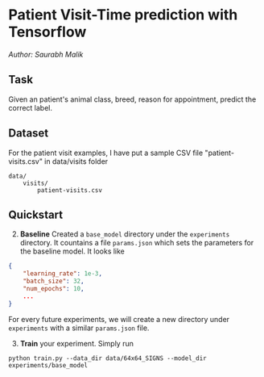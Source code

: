 # Patient Visit-Time prediction with Tensorflow

_Author: Saurabh Malik_

## Task

Given an patient's animal class, breed, reason for appointment,  predict the correct label.

## Dataset

For the patient visit examples, I have put a sample CSV file "patient-visits.csv" in data/visits folder

```
data/
    visits/
        patient-visits.csv
```


## Quickstart

2. **Baseline** Created a `base_model` directory under the `experiments` directory. It countains a file `params.json` which sets the parameters for the baseline model. It looks like

```json
{
    "learning_rate": 1e-3,
    "batch_size": 32,
    "num_epochs": 10,
    ...
}
```

For every future experiments, we will create a new directory under `experiments` with a similar `params.json` file. 

3. **Train** your experiment. Simply run

```
python train.py --data_dir data/64x64_SIGNS --model_dir experiments/base_model
```

